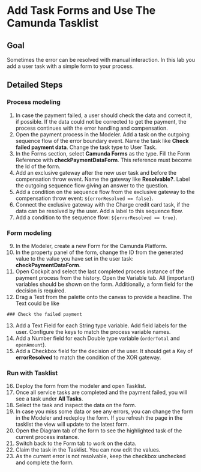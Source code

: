 # Add Task Forms and Use The Camunda Tasklist

## Goal
Sometimes the error can be resolved with manual interaction. In this lab you add a user task with a simple form to your process.

## Detailed Steps
### Process modeling
1. In case the payment failed, a user should check the data and correct it, if possible. If the data could not be corrected to get the payment, the process continues with the error handling and compensation.
2. Open the payment process in the Modeler. Add a task on the outgoing sequence flow of the error boundary event. Name the task like **Check failed payment data**. Change the task type to User Task.
3. In the Forms section, select **Camunda Forms** as the type. Fill the Form Reference with **checkPaymentDataForm**. This reference must become the Id of the form.
4. Add an exclusive gateway after the new user task and before the compensation throw event. Name the gateway like **Resolvable?**. Label the outgoing sequence flow giving an answer to the question.
5. Add a condition on the sequence flow from the exclusive gateway to the compensation throw event: `${errorResolved == false}`.
6. Connect the exclusive gateway with the Charge credit card task, if the data can be resolved by the user. Add a label to this sequence flow.
7. Add a condition to the sequence flow: `${errorResolved == true}`.

### Form modeling
9. In the Modeler, create a new Form for the Camunda Platform.
10. In the property panel of the form, change the ID from the generated value to the value you have set in the user task: **checkPaymentDataForm**.
11. Open Cockpit and select the last completed process instance of the payment process from the history. Open the Variable tab. All (important) variables should be shown on the form. Additionally, a form field for the decision is required.
12. Drag a Text from the palette onto the canvas to provide a headline. The Text could be like
```
### Check the failed payment
```
13. Add a Text Field for each String type variable. Add field labels for the user. Configure the keys to match the process variable names.
14. Add a Number field for each Double type variable (`orderTotal` and `openAmount`).
15. Add a Checkbox field for the decision of the user. It should get a Key of **errorResolved** to match the condition of the XOR gateway.

### Run with Tasklist
16. Deploy the form from the modeler and open Tasklist.
17. Once all service tasks are completed and the payment failed, you will see a task under **All Tasks**.
18. Select the task and inspect the data on the form.
19. In case you miss some data or see any errors, you can change the form in the Modeler and redeploy the form. If you refresh the page in the tasklist the view will update to the latest form.
20. Open the Diagram tab of the form to see the highlighted task of the current process instance.
21. Switch back to the Form tab to work on the data.
22. Claim the task in the Tasklist. You can now edit the values.
23. As the current error is not resolvable, keep the checkbox unchecked and complete the form.